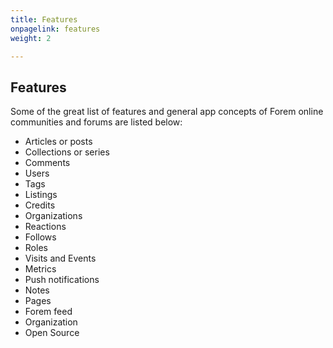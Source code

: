 ```yaml
---
title: Features
onpagelink: features
weight: 2

---
```


Features
--------

Some of the great list of features and general app concepts of Forem online communities and forums are listed below:

*   Articles or posts
*   Collections or series
*   Comments
*   Users
*   Tags
*   Listings
*   Credits
*   Organizations
*   Reactions
*   Follows
*   Roles
*   Visits and Events
*   Metrics
*   Push notifications
*   Notes
*   Pages
*   Forem feed
*   Organization
*   Open Source
